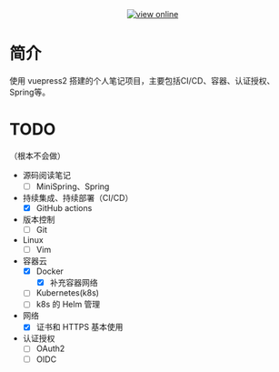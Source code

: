 <div align="center">
  <a href="https://xiaoso456.github.io/notes/">
    <img alt="view online" src="https://img.shields.io/badge/xiaoso%E7%9F%A5%E8%AF%86%E5%BA%93-%E5%9C%A8%E7%BA%BF%E9%98%85%E8%AF%BB-brightgreen"/>
  </a>
</div>

# 简介

使用 vuepress2 搭建的个人笔记项目，主要包括CI/CD、容器、认证授权、Spring等。

# TODO
（根本不会做）
+ 源码阅读笔记
  - [ ] MiniSpring、Spring
+ 持续集成、持续部署（CI/CD）
  - [x] GitHub actions
+ 版本控制
  - [ ] Git
+ Linux
  - [ ] Vim
+ 容器云
  - [x] Docker
    - [x] 补充容器网络
  - [ ] Kubernetes(k8s)
  - [ ] k8s 的 Helm 管理
+ 网络
  - [x] 证书和 HTTPS 基本使用
+ 认证授权
  - [ ] OAuth2
  - [ ] OIDC